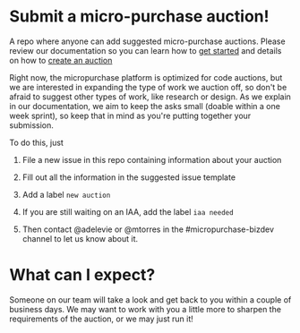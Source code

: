 # Submit a micro-purchase auction!
A repo where anyone can add suggested micro-purchase auctions. Please review our documentation so you can learn how to [get started](https://micropurchase.18f.gov/docs/getting_started) and details on how to [create an auction](https://micropurchase.18f.gov/docs/getting_started)

Right now, the micropurchase platform is optimized for code auctions, but we are interested in expanding the type of work we auction off, so don't be afraid to suggest other types of work, like research or design. As we explain in our documentation, we aim to keep the asks small (doable within a one week sprint), so keep that in mind as you're putting together your submission.

To do this, just

1. File a new issue in this repo containing information about your auction

2. Fill out all the information in the suggested issue template

3. Add a label `new auction`

4. If you are still waiting on an IAA, add the label `iaa needed`

5. Then contact @adelevie or @mtorres in the #micropurchase-bizdev channel to let us know about it.

# What can I expect?
Someone on our team will take a look and get back to you within a couple of business days. We may want to work with you a little more to sharpen the requirements of the auction, or we may just run it! 
